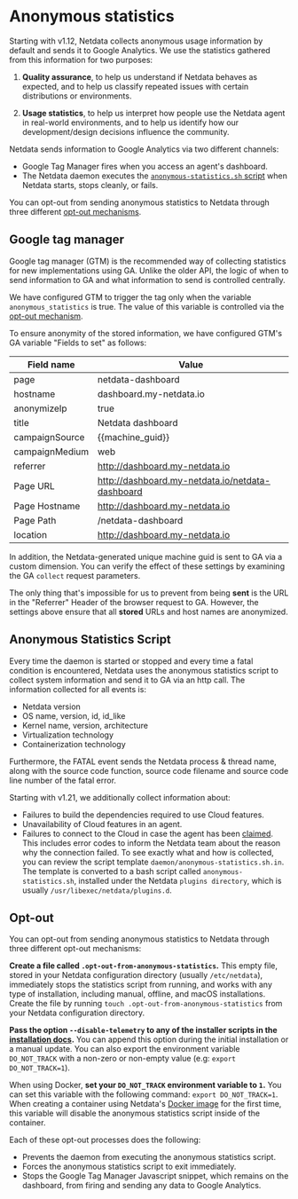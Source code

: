 <!--
---
title: "Anonymous statistics"
custom_edit_url: https://github.com/netdata/netdata/edit/master/docs/anonymous-statistics.md
---
-->

# Anonymous statistics

Starting with v1.12, Netdata collects anonymous usage information by default and sends it to Google Analytics. We use
the statistics gathered from this information for two purposes:

1.  **Quality assurance**, to help us understand if Netdata behaves as expected, and to help us classify repeated
     issues with certain distributions or environments.

2.  **Usage statistics**, to help us interpret how people use the Netdata agent in real-world environments, and to help
     us identify how our development/design decisions influence the community.

Netdata sends information to Google Analytics via two different channels:

-   Google Tag Manager fires when you access an agent's dashboard.
-   The Netdata daemon executes the [`anonymous-statistics.sh`
    script](https://github.com/netdata/netdata/blob/6469cf92724644f5facf343e4bdd76ac0551a418/daemon/anonymous-statistics.sh.in)
    when Netdata starts, stops cleanly, or fails.

You can opt-out from sending anonymous statistics to Netdata through three different [opt-out mechanisms](#opt-out).

## Google tag manager

Google tag manager (GTM) is the recommended way of collecting statistics for new implementations using GA. Unlike the
older API, the logic of when to send information to GA and what information to send is controlled centrally.

We have configured GTM to trigger the tag only when the variable `anonymous_statistics` is true. The value of this
variable is controlled via the [opt-out mechanism](#opt-out).

To ensure anonymity of the stored information, we have configured GTM's GA variable "Fields to set" as follows: 

| Field name     | Value                                              |
| -------------- | -------------------------------------------------- |
| page           | netdata-dashboard                                  |
| hostname       | dashboard.my-netdata.io                            |
| anonymizeIp    | true                                               |
| title          | Netdata dashboard                                  |
| campaignSource | {{machine_guid}}                                   |
| campaignMedium | web                                                |
| referrer       | <http://dashboard.my-netdata.io>                   |
| Page URL       | <http://dashboard.my-netdata.io/netdata-dashboard> |
| Page Hostname  | <http://dashboard.my-netdata.io>                   |
| Page Path      | /netdata-dashboard                                 |
| location       | <http://dashboard.my-netdata.io>                   |

In addition, the Netdata-generated unique machine guid is sent to GA via a custom dimension.
You can verify the effect of these settings by examining the GA `collect` request parameters.

The only thing that's impossible for us to prevent from being **sent** is the URL in the "Referrer" Header of the
browser request to GA. However, the settings above ensure that all **stored** URLs and host names are anonymized.

## Anonymous Statistics Script

Every time the daemon is started or stopped and every time a fatal condition is encountered, Netdata uses the anonymous
statistics script to collect system information and send it to GA via an http call. The information collected for all
events is:

-   Netdata version
-   OS name, version, id, id_like
-   Kernel name, version, architecture
-   Virtualization technology 
-   Containerization technology 

Furthermore, the FATAL event sends the Netdata process & thread name, along with the source code function, source code
filename and source code line number of the fatal error.

Starting with v1.21, we additionally collect information about:
- Failures to build the dependencies required to use Cloud features.
- Unavailability of Cloud features in an agent.
- Failures to connect to the Cloud in case the agent has been [claimed](../../claim/README.md). This includes error codes to inform the Netdata team about the reason why the connection failed.
To see exactly what and how is collected, you can review the script template `daemon/anonymous-statistics.sh.in`. The
template is converted to a bash script called `anonymous-statistics.sh`, installed under the Netdata `plugins
directory`, which is usually `/usr/libexec/netdata/plugins.d`. 

## Opt-out

You can opt-out from sending anonymous statistics to Netdata through three different opt-out mechanisms:

**Create a file called `.opt-out-from-anonymous-statistics`.** This empty file, stored in your Netdata configuration
directory (usually `/etc/netdata`), immediately stops the statistics script from running, and works with any type of
installation, including manual, offline, and macOS installations. Create the file by running `touch
.opt-out-from-anonymous-statistics` from your Netdata configuration directory.

**Pass the option `--disable-telemetry` to any of the installer scripts in the [installation
docs](../packaging/installer/README.md).** You can append this option during the initial installation or a manual
update. You can also export the environment variable `DO_NOT_TRACK` with a non-zero or non-empty value
(e.g: `export DO_NOT_TRACK=1`).

When using Docker, **set your `DO_NOT_TRACK` environment variable to `1`.** You can set this variable with the following
command: `export DO_NOT_TRACK=1`. When creating a container using Netdata's [Docker
image](../packaging/docker/README.md#run-netdata-with-the-docker-command) for the first time, this variable will disable
the anonymous statistics script inside of the container.

Each of these opt-out processes does the following:

-   Prevents the daemon from executing the anonymous statistics script.
-   Forces the anonymous statistics script to exit immediately.
-   Stops the Google Tag Manager Javascript snippet, which remains on the dashboard, from firing and sending any data to
    Google Analytics.
